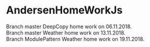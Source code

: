 # AndersenHomeWorkJs
Branch master DeepCopy home work on 06.11.2018. 
<br />Branch master Weather home work on 13.11.2018. 
<br />Branch ModulePattern Weather home work on 19.11.2018.
